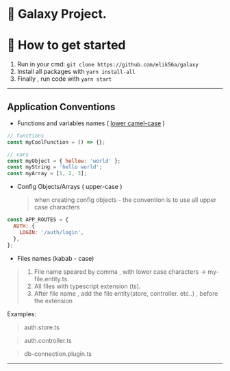 # 🎉 Galaxy Project.

# 🚀 How to get started

1. Run in your cmd: `git clone https://github.com/elik56a/galaxy`
2. Install all packages with `yarn install-all`
3. Finally , run code with `yarn start`

---

## Application Conventions

- Functions and variables names ( [lower camel-case](https://en.wikipedia.org/wiki/Camel_case 'lower camel-case') )

```javascript
// functions
const myCoolFunction = () => {};

// vars
const myObject = { hellow: 'world' };
const myString = 'hello world';
const myArray = [1, 2, 3];
```

- Config Objects/Arrays ( upper-case )
  > when creating config objects - the convention is to use all upper case characters

```javascript
const APP_ROUTES = {
  AUTH: {
    LOGIN: '/auth/login',
  },
};
```

- Files names (kabab - case)

> 1.  File name speared by comma , with lower case characters -> my-file.entity.ts.
> 2.  All files with typescript extension (ts).
> 3.  After file name , add the file entity(store, controller. etc..) , before the extension

Examples:

> auth.store.ts

> auth.controller.ts

> db-connection.plugin.ts

---
